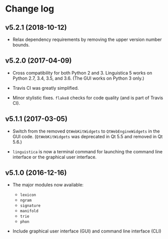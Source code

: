 Change log
==========

v5.2.1 (2018-10-12)
-------------------

* Relax dependency requirements by removing the upper version number bounds.

v5.2.0 (2017-04-09)
-------------------

* Cross compatibility for both Python 2 and 3.
  Linguistica 5 works on Python 2.7, 3.4, 3.5, and 3.6.
  (The GUI works on Python 3 only.)
  
* Travis CI was greatly simplified.

* Minor stylistic fixes.
  `flake8` checks for code quality (and is part of Travis CI).

v5.1.1 (2017-03-05)
-------------------

* Switch from the removed `QtWebKitWidgets` to `QtWebEngineWidgets` in the GUI
  code. (`QtWebKitWidgets` was deprecated in Qt 5.5 and removed in Qt 5.6.)
  
* `linguistica` is now a terminal command for launching the command line
  interface or the graphical user interface.

v5.1.0 (2016-12-16)
-------------------

* The major modules now available:
  - `lexicon`
  - `ngram`
  - `signature`
  - `manifold`
  - `trie`
  - `phon`

* Include graphical user interface (GUI) and command line interface (CLI)
